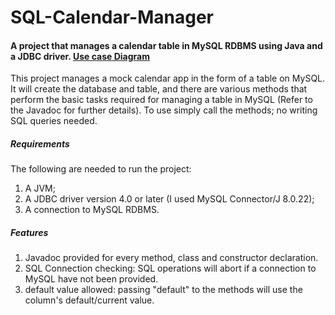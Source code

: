 # SQL-Calendar-Manager

#### A project that manages a calendar table in MySQL RDBMS using Java and a JDBC driver. [Use case Diagram](https://imgur.com/ta07l4Z.jpg)

This project manages a mock calendar app in the form of a table on MySQL. It will create the database and table, and there are various methods that perform the basic tasks required for managing a table in MySQL (Refer to the Javadoc for further details). To use simply call the methods; no writing SQL queries needed.

##### Requirements

The following are needed to run the project:
1. A JVM;
2. A JDBC driver version 4.0 or later (I used MySQL Connector/J 8.0.22);
3. A connection to MySQL RDBMS.

##### Features
1. Javadoc provided for every method, class and constructor declaration.
2. SQL Connection checking: SQL operations will abort if a connection to MySQL have not been provided.
3. default value allowed: passing "default" to the methods will use the column's default/current value.
